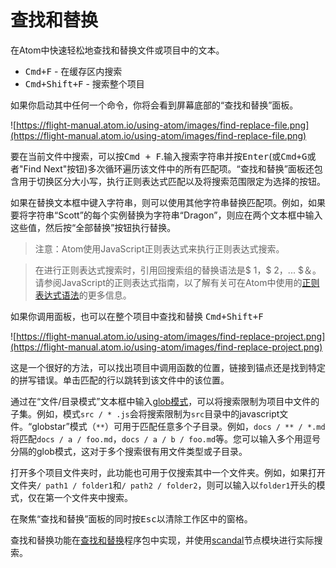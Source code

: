# 查找和替换

在Atom中快速轻松地查找和替换文件或项目中的文本。

* <kbd>Cmd+F</kbd> - 在缓存区内搜索
* <kbd>Cmd+Shift+F</kbd> - 搜索整个项目

如果你启动其中任何一个命令，你将会看到屏幕底部的“查找和替换”面板。

![https://flight-manual.atom.io/using-atom/images/find-replace-file.png](https://flight-manual.atom.io/using-atom/images/find-replace-file.png)

要在当前文件中搜索，可以按<kbd>Cmd + F</kbd>.输入搜索字符串并按<kbd>Enter</kbd>(或<kbd>Cmd+G</kbd>或者"Find Next"按钮)多次循环遍历该文件中的所有匹配项。“查找和替换”面板还包含用于切换区分大小写，执行正则表达式匹配以及将搜索范围限定为选择的按钮。

如果在替换文本框中键入字符串，则可以使用其他字符串替换匹配项。例如，如果要将字符串“Scott”的每个实例替换为字符串“Dragon”，则应在两个文本框中输入这些值，然后按“全部替换”按钮执行替换。

> 注意：Atom使用JavaScript正则表达式来执行正则表达式搜索。

> 在进行正则表达式搜索时，引用回搜索组的替换语法是$ 1，$ 2，... $＆。请参阅JavaScript的正则表达式指南，以了解有关可在Atom中使用的[正则表达式语法](https://developer.mozilla.org/en-US/docs/Web/JavaScript/Guide/Regular_Expressions)的更多信息。

如果你调用面板，也可以在整个项目中查找和替换
<kbd>Cmd+Shift+F</kbd>

![https://flight-manual.atom.io/using-atom/images/find-replace-project.png](https://flight-manual.atom.io/using-atom/images/find-replace-project.png)

这是一个很好的方法，可以找出项目中调用函数的位置，链接到锚点还是找到特定的拼写错误。单击匹配的行以跳转到该文件中的该位置。

通过在“文件/目录模式”文本框中输入[glob模式](https://en.wikipedia.org/wiki/Glob_%28programming%29)，可以将搜索限制为项目中文件的子集。例如，模式`src / * .js`会将搜索限制为`src`目录中的javascript文件。“globstar”模式（`**`）可用于匹配任意多个子目录。例如，`docs / ** / *.md`将匹配`docs / a / foo.md`，`docs / a / b / foo.md`等。您可以输入多个用逗号分隔的glob模式，这对于多个搜索很有用文件类型或子目录。

打开多个项目文件夹时，此功能也可用于仅搜索其中一个文件夹。例如，如果打开文件夹`/ p​​ath1 / folder1`和`/ path2 / folder2`，则可以输入以`folder1`开头的模式，仅在第一个文件夹中搜索。

在聚焦“查找和替换”面板的同时按<kbd>Esc</kbd>以清除工作区中的窗格。

查找和替换功能在[查找和替换](https://github.com/atom/find-and-replace)程序包中实现，并使用[scandal](https://github.com/atom/scandal)节点模块进行实际搜索。
